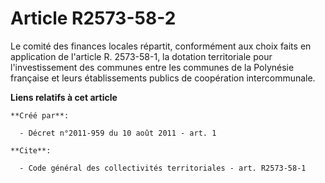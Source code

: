 # Article R2573-58-2

Le comité des finances locales répartit, conformément aux choix faits en application de l'article R. 2573-58-1, la dotation
territoriale pour l'investissement des communes entre les communes de la Polynésie française et leurs établissements publics
de coopération intercommunale.

**Liens relatifs à cet article**

	**Créé par**:

	  - Décret n°2011-959 du 10 août 2011 - art. 1

	**Cite**:

	  - Code général des collectivités territoriales - art. R2573-58-1

